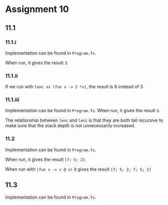 # Assignment 10

## 11.1


### 11.1.i

Implementation can be found in `Program.fs`.

When run, it gives the result `3`.

### 11.1.ii

If we run with `lenc xs (fun v -> 2 *v)`, the result is 6 instead of 3

### 11.1.iii

Implementation can be found in `Program.fs`.
When run, it gives the result `3`.

The relationship between `lenc` and `leni` is that they are both tail recursive to make sure that the stack depth 
is not unnecessarily increased.

### 11.2

Implementation can be found in `Program.fs`.

When run, it gives the result `[7; 5; 2]`.

When run with `(fun v -> v @ v)` it gives the result `[7; 5; 2; 7; 5; 2]`

## 11.3

Implementation can be found in `Program.fs`.


